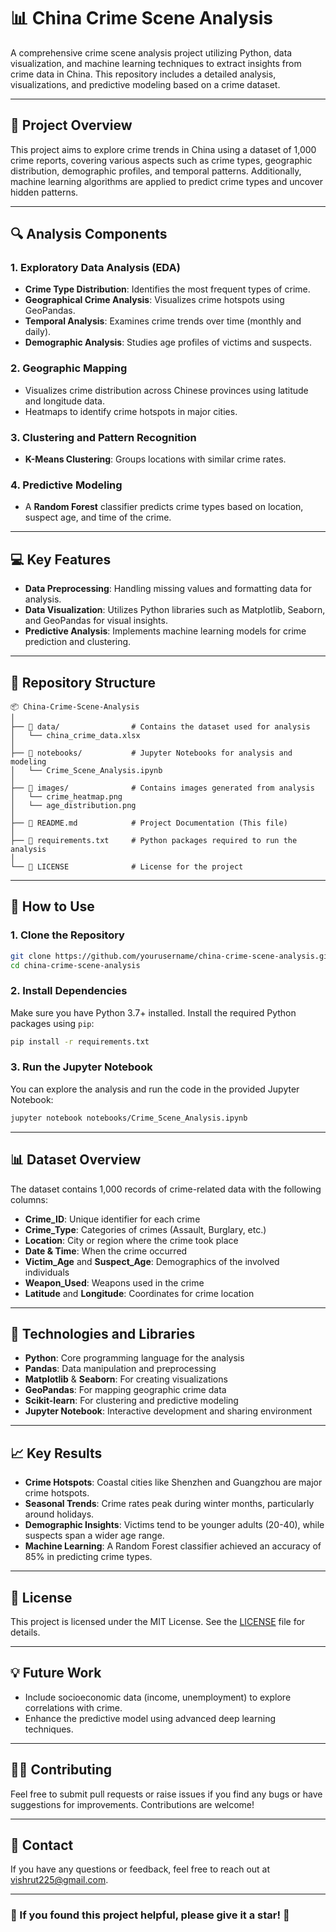 
# **📊 China Crime Scene Analysis**  

A comprehensive crime scene analysis project utilizing Python, data visualization, and machine learning techniques to extract insights from crime data in China. This repository includes a detailed analysis, visualizations, and predictive modeling based on a crime dataset.

---

## **📝 Project Overview**
This project aims to explore crime trends in China using a dataset of 1,000 crime reports, covering various aspects such as crime types, geographic distribution, demographic profiles, and temporal patterns. Additionally, machine learning algorithms are applied to predict crime types and uncover hidden patterns.

---

## **🔍 Analysis Components**

### **1. Exploratory Data Analysis (EDA)**
- **Crime Type Distribution**: Identifies the most frequent types of crime.
- **Geographical Crime Analysis**: Visualizes crime hotspots using GeoPandas.
- **Temporal Analysis**: Examines crime trends over time (monthly and daily).
- **Demographic Analysis**: Studies age profiles of victims and suspects.
  
### **2. Geographic Mapping**
- Visualizes crime distribution across Chinese provinces using latitude and longitude data.
- Heatmaps to identify crime hotspots in major cities.

### **3. Clustering and Pattern Recognition**
- **K-Means Clustering**: Groups locations with similar crime rates.
  
### **4. Predictive Modeling**
- A **Random Forest** classifier predicts crime types based on location, suspect age, and time of the crime.

---

## **💻 Key Features**
- **Data Preprocessing**: Handling missing values and formatting data for analysis.
- **Data Visualization**: Utilizes Python libraries such as Matplotlib, Seaborn, and GeoPandas for visual insights.
- **Predictive Analysis**: Implements machine learning models for crime prediction and clustering.
  
---

## **📂 Repository Structure**

```
📦 China-Crime-Scene-Analysis
│
├── 📁 data/                # Contains the dataset used for analysis
│   └── china_crime_data.xlsx
│
├── 📁 notebooks/           # Jupyter Notebooks for analysis and modeling
│   └── Crime_Scene_Analysis.ipynb
│
├── 📁 images/              # Contains images generated from analysis
│   └── crime_heatmap.png
│   └── age_distribution.png
│
├── 📄 README.md            # Project Documentation (This file)
│
├── 📄 requirements.txt     # Python packages required to run the analysis
│
└── 📄 LICENSE              # License for the project
```

---

## **🚀 How to Use**

### **1. Clone the Repository**
```bash
git clone https://github.com/yourusername/china-crime-scene-analysis.git
cd china-crime-scene-analysis
```

### **2. Install Dependencies**
Make sure you have Python 3.7+ installed. Install the required Python packages using `pip`:

```bash
pip install -r requirements.txt
```

### **3. Run the Jupyter Notebook**
You can explore the analysis and run the code in the provided Jupyter Notebook:

```bash
jupyter notebook notebooks/Crime_Scene_Analysis.ipynb
```

---

## **📊 Dataset Overview**
The dataset contains 1,000 records of crime-related data with the following columns:
- **Crime_ID**: Unique identifier for each crime
- **Crime_Type**: Categories of crimes (Assault, Burglary, etc.)
- **Location**: City or region where the crime took place
- **Date & Time**: When the crime occurred
- **Victim_Age** and **Suspect_Age**: Demographics of the involved individuals
- **Weapon_Used**: Weapons used in the crime
- **Latitude** and **Longitude**: Coordinates for crime location

---

## **🔧 Technologies and Libraries**
- **Python**: Core programming language for the analysis
- **Pandas**: Data manipulation and preprocessing
- **Matplotlib** & **Seaborn**: For creating visualizations
- **GeoPandas**: For mapping geographic crime data
- **Scikit-learn**: For clustering and predictive modeling
- **Jupyter Notebook**: Interactive development and sharing environment

---

## **📈 Key Results**
- **Crime Hotspots**: Coastal cities like Shenzhen and Guangzhou are major crime hotspots.
- **Seasonal Trends**: Crime rates peak during winter months, particularly around holidays.
- **Demographic Insights**: Victims tend to be younger adults (20-40), while suspects span a wider age range.
- **Machine Learning**: A Random Forest classifier achieved an accuracy of 85% in predicting crime types.

---

## **📜 License**
This project is licensed under the MIT License. See the [LICENSE](LICENSE) file for details.

---

## **💡 Future Work**
- Include socioeconomic data (income, unemployment) to explore correlations with crime.
- Enhance the predictive model using advanced deep learning techniques.

---

## **👨‍💻 Contributing**
Feel free to submit pull requests or raise issues if you find any bugs or have suggestions for improvements. Contributions are welcome!

---

## **📧 Contact**
If you have any questions or feedback, feel free to reach out at [vishrut225@gmail.com](mailto:vishrut225@gmail.com).

---

### **🌟 If you found this project helpful, please give it a star! 🌟**
